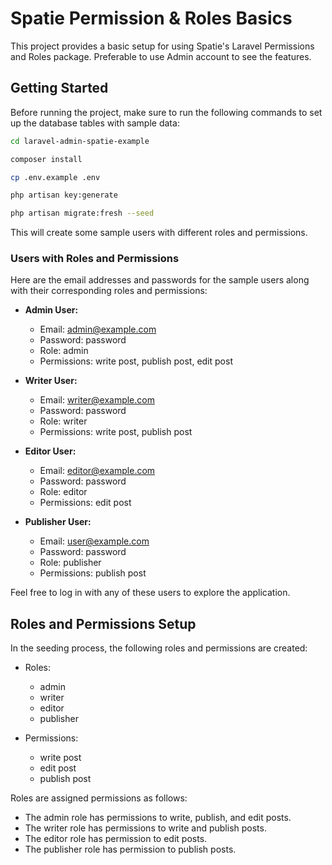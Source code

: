 # Spatie Permission & Roles Basics

This project provides a basic setup for using Spatie's Laravel Permissions and Roles package.
Preferable to use Admin account to see the features.

## Getting Started
Before running the project, make sure to run the following commands to set up the database tables with sample data:
```bash
cd laravel-admin-spatie-example

composer install

cp .env.example .env

php artisan key:generate

php artisan migrate:fresh --seed
```

This will create some sample users with different roles and permissions.

### Users with Roles and Permissions

Here are the email addresses and passwords for the sample users along with their corresponding roles and permissions:

- **Admin User:**
  - Email: admin@example.com
  - Password: password
  - Role: admin
  - Permissions: write post, publish post, edit post

- **Writer User:**
  - Email: writer@example.com
  - Password: password
  - Role: writer
  - Permissions: write post, publish post

- **Editor User:**
  - Email: editor@example.com
  - Password: password
  - Role: editor
  - Permissions: edit post

- **Publisher User:**
  - Email: user@example.com
  - Password: password
  - Role: publisher
  - Permissions: publish post

Feel free to log in with any of these users to explore the application.

## Roles and Permissions Setup

In the seeding process, the following roles and permissions are created:

- Roles:
  - admin
  - writer
  - editor
  - publisher

- Permissions:
  - write post
  - edit post
  - publish post

Roles are assigned permissions as follows:
- The admin role has permissions to write, publish, and edit posts.
- The writer role has permissions to write and publish posts.
- The editor role has permission to edit posts.
- The publisher role has permission to publish posts.
